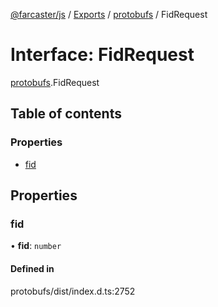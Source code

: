[@farcaster/js](../README.md) / [Exports](../modules.md) / [protobufs](../modules/protobufs.md) / FidRequest

# Interface: FidRequest

[protobufs](../modules/protobufs.md).FidRequest

## Table of contents

### Properties

- [fid](protobufs.FidRequest.md#fid)

## Properties

### fid

• **fid**: `number`

#### Defined in

protobufs/dist/index.d.ts:2752
